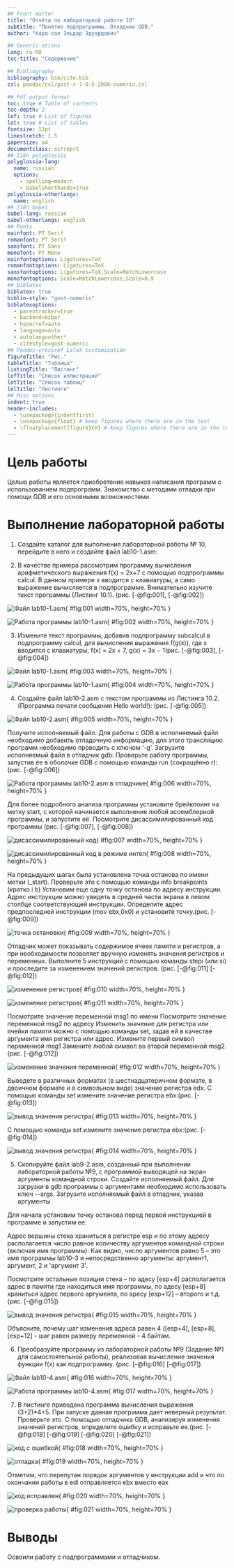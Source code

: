 ```yaml
---
## Front matter
title: "Отчёта по лабораторной работе 10"
subtitle: "Понятие подпрограммы. Отладчик GDB."
author: "Кара-сал Эльдар Эдуардович"

## Generic otions
lang: ru-RU
toc-title: "Содержание"

## Bibliography
bibliography: bib/cite.bib
csl: pandoc/csl/gost-r-7-0-5-2008-numeric.csl

## Pdf output format
toc: true # Table of contents
toc-depth: 2
lof: true # List of figures
lot: true # List of tables
fontsize: 12pt
linestretch: 1.5
papersize: a4
documentclass: scrreprt
## I18n polyglossia
polyglossia-lang:
  name: russian
  options:
	- spelling=modern
	- babelshorthands=true
polyglossia-otherlangs:
  name: english
## I18n babel
babel-lang: russian
babel-otherlangs: english
## Fonts
mainfont: PT Serif
romanfont: PT Serif
sansfont: PT Sans
monofont: PT Mono
mainfontoptions: Ligatures=TeX
romanfontoptions: Ligatures=TeX
sansfontoptions: Ligatures=TeX,Scale=MatchLowercase
monofontoptions: Scale=MatchLowercase,Scale=0.9
## Biblatex
biblatex: true
biblio-style: "gost-numeric"
biblatexoptions:
  - parentracker=true
  - backend=biber
  - hyperref=auto
  - language=auto
  - autolang=other*
  - citestyle=gost-numeric
## Pandoc-crossref LaTeX customization
figureTitle: "Рис."
tableTitle: "Таблица"
listingTitle: "Листинг"
lofTitle: "Список иллюстраций"
lotTitle: "Список таблиц"
lolTitle: "Листинги"
## Misc options
indent: true
header-includes:
  - \usepackage{indentfirst}
  - \usepackage{float} # keep figures where there are in the text
  - \floatplacement{figure}{H} # keep figures where there are in the text
---
```


# Цель работы

Целью работы является приобретение навыков написания программ с использованием подпрограмм.
Знакомство с методами отладки при помощи GDB и его основными возможностями.

# Выполнение лабораторной работы

1. Создайте каталог для выполнения лабораторной работы № 10, перейдите
в него и создайте файл lab10-1.asm:

2. В качестве примера рассмотрим программу вычисления арифметического
выражения f(x) = 2x+7 с помощью подпрограммы calcul. В данном
примере x вводится с клавиатуры, а само выражение вычисляется в подпрограмме. 
Внимательно изучите текст программы (Листинг 10.1). (рис. [-@fig:001], [-@fig:002])

![Файл lab10-1.asm](image/01.png){ #fig:001 width=70%, height=70% }

![Работа программы lab10-1.asm](image/02.png){ #fig:002 width=70%, height=70% }

3. Измените текст программы, добавив подпрограмму subcalcul в подпрограмму calcul, 
для вычисления выражения f(g(x)), где x вводится с клавиатуры, 
f(x) = 2x + 7, g(x) = 3x − 1(рис. [-@fig:003], [-@fig:004])

![Файл lab10-1.asm](image/03.png){ #fig:003 width=70%, height=70% }

![Работа программы lab10-1.asm](image/04.png){ #fig:004 width=70%, height=70% }

4. Создайте файл lab10-2.asm с текстом программы из Листинга 10.2. (Программа печати сообщения Hello world!):
(рис. [-@fig:005])

![Файл lab10-2.asm](image/05.png){ #fig:005 width=70%, height=70% }

Получите исполняемый файл. Для работы с GDB в исполняемый файл необходимо добавить отладочную информацию, 
для этого трансляцию программ необходимо проводить с ключом ‘-g’.
Загрузите исполняемый файл в отладчик gdb:
Проверьте работу программы, запустив ее в оболочке GDB с помощью команды run (сокращённо r):(рис. [-@fig:006])

![Работа программы lab10-2.asm в отладчике](image/06.png){ #fig:006 width=70%, height=70% }

Для более подробного анализа программы установите брейкпоинт на метку
start, с которой начинается выполнение любой ассемблерной программы, и запустите её.
Посмотрите дисассимилированный код программы  (рис. [-@fig:007], [-@fig:008])

![дисассимилированный код](image/07.png){ #fig:007 width=70%, height=70% }

![дисассимилированный код в режиме интел](image/08.png){ #fig:008 width=70%, height=70% }

На предыдущих шагах была установлена точка останова по имени метки (_start). 
Проверьте это с помощью команды info breakpoints (кратко i b)
Установим еще одну точку останова по адресу инструкции. Адрес инструкции можно увидеть в средней части экрана в левом столбце соответствующей
инструкции. Определите адрес предпоследней инструкции (mov ebx,0x0) и установите точку.(рис. [-@fig:009])

![точка остановки](image/09.png){ #fig:009 width=70%, height=70% }

Отладчик может показывать содержимое ячеек памяти и регистров, а при
необходимости позволяет вручную изменять значения регистров и переменных.
Выполните 5 инструкций с помощью команды stepi (или si) и проследите за
изменением значений регистров. (рис. [-@fig:011] [-@fig:012])

![изменение регистров](image/10.png){ #fig:010 width=70%, height=70% }

![изменение регистров](image/11.png){ #fig:011 width=70%, height=70% }

Посмотрите значение переменной msg1 по имени
Посмотрите значение переменной msg2 по адресу
Изменить значение для регистра или ячейки памяти можно с помощью команды set, 
задав ей в качестве аргумента имя регистра или адрес. 
Измените первый символ переменной msg1 
Замените любой символ во второй переменной msg2. (рис. [-@fig:012])

![изменение значения переменной](image/12.png){ #fig:012 width=70%, height=70% }

Выведете в различных форматах (в шестнадцатеричном формате, в двоичном формате и в символьном виде) 
значение регистра edx.
С помощью команды set измените значение регистра ebx:(рис. [-@fig:013])

![вывод значения регистра](image/13.png){ #fig:013 width=70%, height=70% }

С помощью команды set измените значение регистра ebx:(рис. [-@fig:014])

![вывод значения регистра](image/14.png){ #fig:014 width=70%, height=70% }

5. Скопируйте файл lab9-2.asm, созданный при выполнении лабораторной работы №9, 
с программой выводящей на экран аргументы командной строки. Создайте исполняемый файл.
Для загрузки в gdb программы с аргументами необходимо использовать ключ
--args. Загрузите исполняемый файл в отладчик, указав аргументы

Для начала установим точку останова перед первой инструкцией в программе
и запустим ее.

Адрес вершины стека храниться в регистре esp и по этому адресу располагается число равное количеству аргументов командной строки (включая имя
программы):
Как видно, число аргументов равно 5 – это имя программы lab10-3 и 
непосредственно аргументы: аргумент1, аргумент, 2 и 'аргумент 3'.

Посмотрите остальные позиции стека – по адесу [esp+4] располагается адрес
в памяти где находиться имя программы, по адесу [esp+8] храниться адрес
первого аргумента, по аресу [esp+12] – второго и т.д. (рис. [-@fig:015])

![вывод значения регистра](image/15.png){ #fig:015 width=70%, height=70% }

Объясните, почему шаг изменения адреса равен 4 ([esp+4], [esp+8], [esp+12] - 
шаг равен размеру переменной - 4 байтам.

6. Преобразуйте программу из лабораторной работы №9 (Задание №1 для
самостоятельной работы), реализовав вычисление значения функции f(x)
как подпрограмму. (рис. [-@fig:016] [-@fig:017])

![Файл lab10-4.asm](image/16.png){ #fig:016 width=70%, height=70% }

![Работа программы lab10-4.asm](image/17.png){ #fig:017 width=70%, height=70% }

7. В листинге приведена программа вычисления выражения (3+2)*4+5.
При запуске данная программа дает неверный результат. Проверьте это.
С помощью отладчика GDB, анализируя изменения значений регистров,
определите ошибку и исправьте ее.(рис. [-@fig:018] [-@fig:019] [-@fig:020] [-@fig:021])

![код с ошибкой](image/18.png){ #fig:018 width=70%, height=70% }

![отладка](image/19.png){ #fig:019 width=70%, height=70% }

Отметим, что перепутан порядок аргументов у инструкции add и что по окончании работы в edi 
отправляется ebx вместо eax

![код исправлен](image/20.png){ #fig:020 width=70%, height=70% }

![проверка работы](image/21.png){ #fig:021 width=70%, height=70% }

# Выводы

Освоили работy с подпрограммами и отладчиком.
